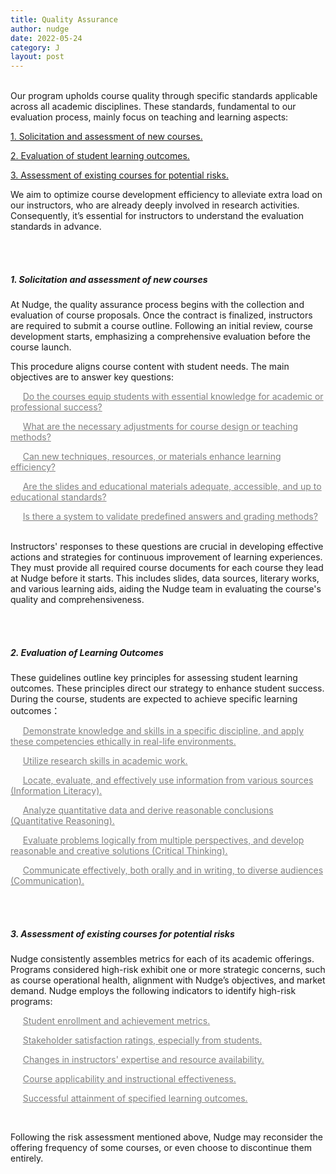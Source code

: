 ```yaml
---
title: Quality Assurance
author: nudge
date: 2022-05-24
category: J
layout: post
---
```


<br>
Our program upholds course quality through specific standards applicable across all academic disciplines. These standards, fundamental to our evaluation process, mainly focus on teaching and learning aspects:

<u>1. Solicitation and assessment of new courses.</u>

<u>2. Evaluation of student learning outcomes.</u>

<u>3. Assessment of existing courses for potential risks.</u>

We aim to optimize course development efficiency to alleviate extra load on our instructors, who are already deeply involved in research activities. Consequently, it’s essential for instructors to understand the evaluation standards in advance.

<br>
<br>

##### 1.	Solicitation and assessment of new courses

At Nudge, the quality assurance process begins with the collection and evaluation of course proposals. Once the contract is finalized, instructors are required to submit a course outline. Following an initial review, course development starts, emphasizing a comprehensive evaluation before the course launch.

This procedure aligns course content with student needs. The main objectives are to answer key questions:

<font color="gray">

&nbsp;&nbsp;&nbsp;&nbsp;&nbsp;<u>Do the courses equip students with essential knowledge for academic or professional success?</u><br>

&nbsp;&nbsp;&nbsp;&nbsp;&nbsp;<u>What are the necessary adjustments for course design or teaching methods? </u><br>

&nbsp;&nbsp;&nbsp;&nbsp;&nbsp;<u>Can new techniques, resources, or materials enhance learning efficiency? </u><br>

&nbsp;&nbsp;&nbsp;&nbsp;&nbsp;<u>Are the slides and educational materials adequate, accessible, and up to educational standards? </u><br>

&nbsp;&nbsp;&nbsp;&nbsp;&nbsp;<u>Is there a system to validate predefined answers and grading methods?</u><br>
</font>
<br>

Instructors' responses to these questions are crucial in developing effective actions and strategies for continuous improvement of learning experiences. They must provide all required course documents for each course they lead at Nudge before it starts. This includes slides, data sources, literary works, and various learning aids, aiding the Nudge team in evaluating the course's quality and comprehensiveness.

<br>
<br>

##### 2. Evaluation of Learning Outcomes
These guidelines outline key principles for assessing student learning outcomes. These principles direct our strategy to enhance student success. During the course, students are expected to achieve specific learning outcomes：

<font color="gray">
  
&nbsp;&nbsp;&nbsp;&nbsp;&nbsp;<u>Demonstrate knowledge and skills in a specific discipline, and apply these competencies ethically in real-life environments.  </u><br>

&nbsp;&nbsp;&nbsp;&nbsp;&nbsp;<u>Utilize research skills in academic work.</u><br>
  
&nbsp;&nbsp;&nbsp;&nbsp;&nbsp;<u>Locate, evaluate, and effectively use information from various sources (Information Literacy).</u><br>
  
&nbsp;&nbsp;&nbsp;&nbsp;&nbsp;<u>Analyze quantitative data and derive reasonable conclusions (Quantitative Reasoning).</u><br>
  
&nbsp;&nbsp;&nbsp;&nbsp;&nbsp;<u>Evaluate problems logically from multiple perspectives, and develop reasonable and creative solutions (Critical Thinking).</u><br>

&nbsp;&nbsp;&nbsp;&nbsp;&nbsp;<u>Communicate effectively, both orally and in writing, to diverse audiences (Communication).</u><br>

</font>
<br>
<br>

##### 3.	Assessment of existing courses for potential risks

Nudge consistently assembles metrics for each of its academic offerings. Programs considered high-risk exhibit one or more strategic concerns, such as course operational health, alignment with Nudge’s objectives, and market demand. Nudge employs the following indicators to identify high-risk programs:

<font color="gray">

&nbsp;&nbsp;&nbsp;&nbsp;&nbsp;<u>Student enrollment and achievement metrics.</u><br>

&nbsp;&nbsp;&nbsp;&nbsp;&nbsp;<u>Stakeholder satisfaction ratings, especially from students.</u><br>

&nbsp;&nbsp;&nbsp;&nbsp;&nbsp;<u>Changes in instructors' expertise and resource availability.</u><br>

&nbsp;&nbsp;&nbsp;&nbsp;&nbsp;<u>Course applicability and instructional effectiveness.</u><br>

&nbsp;&nbsp;&nbsp;&nbsp;&nbsp;<u>Successful attainment of specified learning outcomes. </u><br>

</font>
<br>

Following the risk assessment mentioned above, Nudge may reconsider the offering frequency of some courses, or even choose to discontinue them entirely.


<br>
<br>
